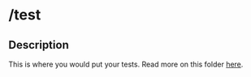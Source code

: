 # /test
## Description
This is where you would put your tests. Read more on this folder [here](http://docs.meteor.com/#/full/structuringyourapp#specialdirectories).